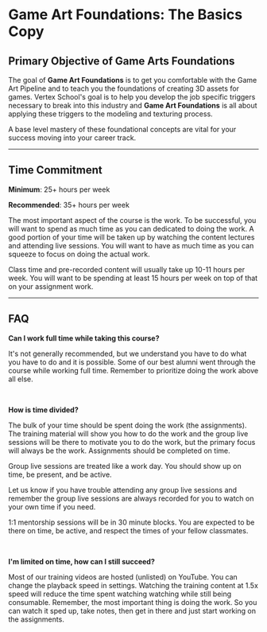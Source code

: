 # Game Art Foundations: The Basics Copy

<h2>Primary Objective of Game Arts Foundations</h2>
<p>The goal of <strong>Game Art Foundations</strong> is to get you comfortable with the Game Art Pipeline and to teach you the foundations of creating 3D assets for games. Vertex School's goal is to help you develop the job specific triggers necessary to break into this industry and <strong>Game Art Foundations</strong> is all about applying these triggers to the modeling and texturing process.</p>
<p>A base level mastery of these foundational concepts are vital for your success moving into your career track.</p>
<hr>
<h2>Time Commitment</h2>
<p><strong>Minimum</strong>: 25+ hours per week</p>
<p><strong>Recommended</strong>: 35+ hours per week</p>
<p>The most important aspect of the course is the work. To be successful, you will want to spend as much time as you can dedicated to doing the work. A good portion of your time will be taken up by watching the content lectures and attending live sessions. You will want to have as much time as you can squeeze to focus on doing the actual work.&nbsp;</p>
<p>Class time and pre-recorded content will usually take up 10-11 hours per week. You will want to be spending at least 15 hours per week on top of that on your assignment work.</p>
<hr>
<h2>FAQ</h2>
<p><strong>Can I work full time while taking this course?</strong></p>
<p>It's not generally recommended, but we understand you have to do what you have to do and it is possible. Some of our best alumni went through the course while working full time. Remember to prioritize doing the work above all else.</p>
<p>&nbsp;</p>
<p><strong>How is time divided?</strong></p>
<p>The bulk of your time should be spent doing the work (the assignments). The training material will show you how to do the work and the group live sessions will be there to motivate you to do the work, but the primary focus will always be the work. Assignments should be completed on time.</p>
<p>Group live sessions are treated like a work day. You should show up on time, be present, and be active.&nbsp;</p>
<p>Let us know if you have trouble attending any group live sessions and remember the group live sessions are always recorded for you to watch on your own time if you need.</p>
<p>1:1 mentorship sessions will be in 30 minute blocks. You are expected to be there on time, be active, and respect the times of your fellow classmates.</p>
<p>&nbsp;</p>
<p><strong>I'm limited on time, how can I still succeed?</strong></p>
<p>Most of our training videos are hosted (unlisted) on YouTube. You can change the playback speed in settings. Watching the training content at 1.5x speed will reduce the time spent watching watching while still being consumable. Remember, the most important thing is doing the work. So you can watch it sped up, take notes, then get in there and just start working on the assignments.</p>